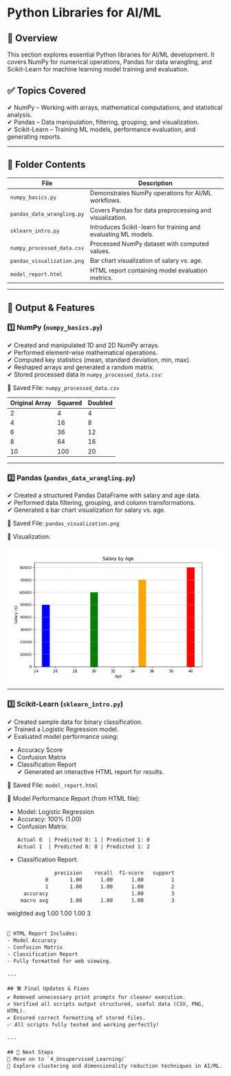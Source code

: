 
# Python Libraries for AI/ML

## 📌 Overview  
This section explores essential Python libraries for AI/ML development. It covers NumPy for numerical operations, Pandas for data wrangling, and Scikit-Learn for machine learning model training and evaluation.

## ✅ Topics Covered  
✔ NumPy – Working with arrays, mathematical computations, and statistical analysis.  
✔ Pandas – Data manipulation, filtering, grouping, and visualization.  
✔ Scikit-Learn – Training ML models, performance evaluation, and generating reports.  

---

## 📂 Folder Contents  
| File                     | Description |
|--------------------------|-------------|
| `numpy_basics.py`        | Demonstrates NumPy operations for AI/ML workflows. |
| `pandas_data_wrangling.py` | Covers Pandas for data preprocessing and visualization. |
| `sklearn_intro.py`       | Introduces Scikit-learn for training and evaluating ML models. |
| `numpy_processed_data.csv` | Processed NumPy dataset with computed values. |
| `pandas_visualization.png` | Bar chart visualization of salary vs. age. |
| `model_report.html`       | HTML report containing model evaluation metrics. |

---

## 📌 Output & Features  

### 1️⃣ NumPy (`numpy_basics.py`)  
✔ Created and manipulated 1D and 2D NumPy arrays.  
✔ Performed element-wise mathematical operations.  
✔ Computed key statistics (mean, standard deviation, min, max).  
✔ Reshaped arrays and generated a random matrix.  
✔ Stored processed data in `numpy_processed_data.csv`:  

📂 Saved File: `numpy_processed_data.csv`  

| Original Array | Squared | Doubled |
|---------------|---------|---------|
| 2            | 4       | 4       |
| 4            | 16      | 8       |
| 6            | 36      | 12      |
| 8            | 64      | 16      |
| 10           | 100     | 20      |

---

### 2️⃣ Pandas (`pandas_data_wrangling.py`)  
✔ Created a structured Pandas DataFrame with salary and age data.  
✔ Performed data filtering, grouping, and column transformations.  
✔ Generated a bar chart visualization for salary vs. age.  

📂 Saved File: `pandas_visualization.png`  

📌 Visualization:  

![Salary by Age](pandas_visualization.png)  

---

### 3️⃣ Scikit-Learn (`sklearn_intro.py`)  
✔ Created sample data for binary classification.  
✔ Trained a Logistic Regression model.  
✔ Evaluated model performance using:  
   - Accuracy Score  
   - Confusion Matrix  
   - Classification Report  
✔ Generated an interactive HTML report for results.  

📂 Saved File: `model_report.html`  

📌 Model Performance Report (from HTML file):  
- Model: Logistic Regression  
- Accuracy: 100% (1.00)  
- Confusion Matrix:  
  ```
  Actual 0  | Predicted 0: 1 | Predicted 1: 0
  Actual 1  | Predicted 0: 0 | Predicted 1: 2
  ```
- Classification Report:  
  ```
              precision    recall  f1-score   support
           0       1.00      1.00      1.00         1
           1       1.00      1.00      1.00         2
    accuracy                           1.00         3
   macro avg       1.00      1.00      1.00         3
weighted avg       1.00      1.00      1.00         3
  ```

📌 HTML Report Includes:  
- Model Accuracy  
- Confusion Matrix  
- Classification Report  
- Fully formatted for web viewing.  

---

## 🛠 Final Updates & Fixes  
✔ Removed unnecessary print prompts for cleaner execution.  
✔ Verified all scripts output structured, useful data (CSV, PNG, HTML).  
✔ Ensured correct formatting of stored files.  
✅ All scripts fully tested and working perfectly!  

---

## 📌 Next Steps  
🚀 Move on to `4_Unsupervised_Learning/`  
🎯 Explore clustering and dimensionality reduction techniques in AI/ML.  

